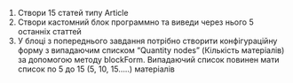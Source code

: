 1. Створи 15 статей типу Article
2. Створи кастомний блок программно та виведи через нього 5 останніх статтей
3. У блоці з попереднього завдання потрібно створити конфігураційну форму з випадаючим списком “Quantity nodes” (Кількість матеріалів) за допомогою методу blockForm.
   Випадаючий список повинен мати список по 5 до 15 (5, 10, 15…..) матеріалів
